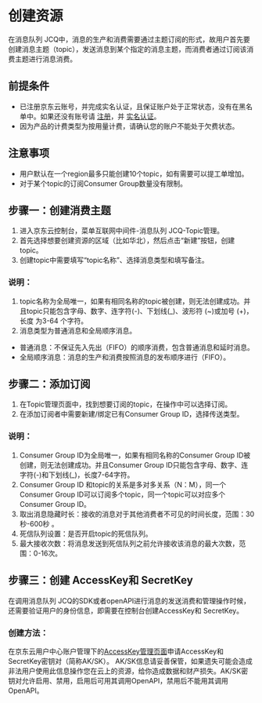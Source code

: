 # 创建资源
在消息队列 JCQ中，消息的生产和消费需要通过主题订阅的形式，故用户首先要创建消息主题（topic），发送消息到某个指定的消息主题，而消费者通过订阅该消费主题进行消息消费。

## 前提条件
- 已注册京东云账号，并完成实名认证，且保证账户处于正常状态，没有在黑名单中。如果还没有账号请 [注册](https://user.jdcloud.com/register)，并 [实名认证](https://uc.jdcloud.com/account/certify)。
- 因为产品的计费类型为按用量计费，请确认您的账户不能处于欠费状态。

## 注意事项
- 用户默认在一个region最多只能创建10个topic，如有需要可以提工单增加。
- 对于某个topic的订阅Consumer Group数量没有限制。

## 步骤一：创建消费主题

1. 进入京东云控制台，菜单互联网中间件-消息队列 JCQ-Topic管理。
2. 首先选择想要创建资源的区域（比如华北），然后点击“新建”按钮，创建topic。
3. 创建topic中需要填写“topic名称”、选择消息类型和填写备注。

### 说明：

1. topic名称为全局唯一，如果有相同名称的topic被创建，则无法创建成功。并且topic只能包含字母、数字、连字符(-)、下划线(_)、波形符 (~)或加号 (+)，长度 为3-64 个字符。
2. 消息类型为普通消息和全局顺序消息。

- 普通消息：不保证先入先出（FIFO）的顺序消费，包含普通消息和延时消息。
- 全局顺序消息：消息的生产和消费按照消息的发布顺序进行（FIFO）。

## 步骤二：添加订阅

1. 在Topic管理页面中，找到想要订阅的topic，在操作中可以选择订阅。
2. 在添加订阅者中需要新建/绑定已有Consumer Group ID，选择传送类型。

### 说明：

1. Consumer Group ID为全局唯一，如果有相同名称的Consumer Group ID被创建，则无法创建成功。并且Consumer Group ID只能包含字母、数字、连字符(-)和下划线(_)，长度7-64字符。
2. Consumer Group ID 和topic的关系是多对多关系（N：M），同一个Consumer Group ID可以订阅多个topic，同一个topic可以对应多个Consumer Group ID。
3. 取出消息隐藏时长：接收的消息对于其他消费者不可见的时间长度，范围：30秒-600秒 。
4. 死信队列设置：是否开启topic的死信队列。
5. 最大接收次数：将消息发送到死信队列之前允许接收该消息的最大次数，范围：0-16次。

## 步骤三：创建 AccessKey和 SecretKey
在调用消息队列 JCQ的SDK或者openAPI进行消息的发送消费和管理操作时候，还需要验证用户的身份信息，即需要在控制台创建AccessKey和 SecretKey。
### 创建方法：
在京东云用户中心账户管理下的[AccessKey管理页面](https://uc.jdcloud.com/account/accesskey)申请AccessKey和SecretKey密钥对（简称AK/SK）。
AK/SK信息请妥善保管，如果遗失可能会造成非法用户使用此信息操作您在云上的资源，给你造成数据和财产损失。AK/SK密钥对允许启用、禁用，启用后可用其调用OpenAPI，禁用后不能用其调用OpenAPI。
